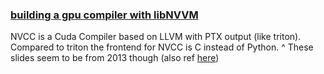### [building a gpu compiler with libNVVM](https://on-demand.gputechconf.com/gtc/2013/presentations/S3185-Building-GPU-Compilers-libNVVM.pdf)
NVCC is a Cuda Compiler based on LLVM with PTX output (like triton). Compared to triton the frontend for NVCC is C instead of Python. 
^ These slides seem to be from 2013 though (also ref [here](https://www.nvidia.com/content/newsletters/web/CUDA-Week-in-Review-may-06-13-web.html))

